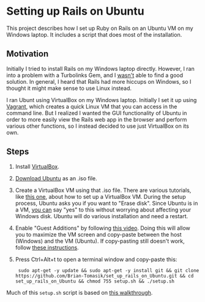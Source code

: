 # Setting up Rails on Ubuntu

This project describes how I set up Ruby on Rails on an Ubuntu VM on my Windows laptop. It includes a script that does most of the installation.

## Motivation

Initially I tried to install Rails on my Windows laptop directly. However, I ran into a problem with a Turbolinks Gem, and I [wasn't](http://stackoverflow.com/questions/28312460/object-doesnt-support-this-property-or-method-rails-windows-64bit/) able to find a good solution. In general, I heard that Rails had more hiccups on Windows, so I thought it might make sense to use Linux instead.

I ran Ubunt using VirtualBox on my Windows laptop. Initially I set it up using [Vagrant](https://www.vagrantup.com/), which creates a quick Linux VM that you can access in the command line. But I realized I wanted the GUI functionality of Ubuntu in order to more easily view the Rails web app in the browser and perform various other functions, so I instead decided to use just VirtualBox on its own.

## Steps

1. Install [VirtualBox](https://www.virtualbox.org/).
2. [Download Ubuntu](http://www.ubuntu.com/download/desktop) as an .iso file.
3. Create a VirtualBox VM using that .iso file. There are various tutorials, like [this one](http://www.psychocats.net/ubuntu/virtualbox), about how to set up a VirtualBox VM. During the setup process, Ubuntu asks you if you want to "Erase disk". Since Ubuntu is in a VM, [you can](http://ubuntuforums.org/archive/index.php/t-2142889.html) say "yes" to this without worrying about affecting your Windows disk. Ubuntu will do various installation and need a restart.
4. Enable "Guest Additions" by following [this video](https://www.youtube.com/watch?v=Q84boOmiPW8). Doing this will allow you to maximize the VM screen and copy-paste between the host (Windows) and the VM (Ubuntu). If copy-pasting still doesn't work, follow [these instructions](http://www.liberiangeek.net/2013/09/copy-paste-virtualbox-host-guest-machines/).
5. Press Ctrl+Alt+t to open a terminal window and copy-paste this:

        sudo apt-get -y update && sudo apt-get -y install git && git clone https://github.com/Brian-Tomasik/set_up_rails_on_Ubuntu.git && cd set_up_rails_on_Ubuntu && chmod 755 setup.sh && ./setup.sh

Much of this `setup.sh` script is based on [this walkthrough](https://gorails.com/setup/ubuntu/15.04).